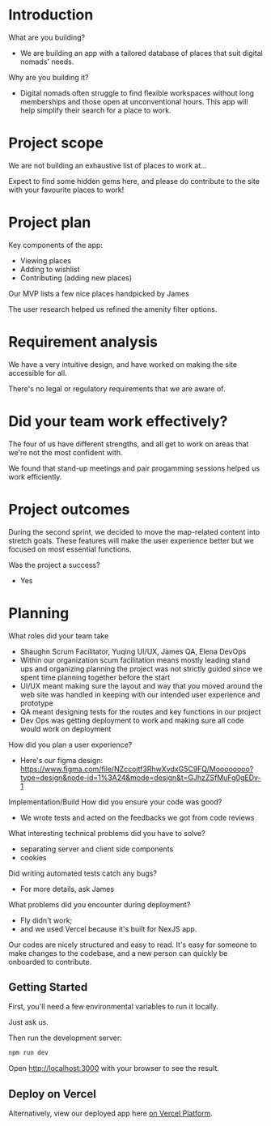 # Introduction

What are you building?

- We are building an app with a tailored database of places that suit digital nomads' needs.

Why are you building it?

- Digital nomads often struggle to find flexible workspaces without long memberships and those open at unconventional hours. This app will help simplify their search for a place to work.

# Project scope

We are not building an exhaustive list of places to work at...

Expect to find some hidden gems here, and please do contribute to the site with your favourite places to work!

# Project plan

Key components of the app:

- Viewing places
- Adding to wishlist
- Contributing (adding new places)

Our MVP lists a few nice places handpicked by James

The user research helped us refined the amenity filter options.

# Requirement analysis

We have a very intuitive design, and have worked on making the site accessible for all.

There's no legal or regulatory requirements that we are aware of.

# Did your team work effectively?

The four of us have different strengths, and all get to work on areas that we're not the most confident with.

We found that stand-up meetings and pair progamming sessions helped us work efficiently.

# Project outcomes

During the second sprint, we decided to move the map-related content into stretch goals.
These features will make the user experience better but we focused on most essential functions.

Was the project a success?

- Yes

# Planning

What roles did your team take

- Shaughn Scrum Facilitator, Yuqing UI/UX, James QA, Elena DevOps
- Within our organization scum facilitation means mostly leading stand ups and organizing planning the project was not strictly guided since we spent time planning together before the start
- UI/UX meant making sure the layout and way that you moved around the web site was handled in keeping with our intended user experience and prototype
- QA meant designing tests for the routes and key functions in our project
- Dev Ops was getting deployment to work and making sure all code would work on deployment

How did you plan a user experience?

- Here's our figma design: https://www.figma.com/file/NZccojtf3RhwXvdxG5C9FQ/Moooooooo?type=design&node-id=1%3A24&mode=design&t=GJhzZSfMuFg0gEDv-1

<!--- What technical decisions did you make?
Server-render vs client-render vs both
Relational or non-relational or no DB
Self-hosted or platform-as-a-service
Frontend first vs DB first
Did you create a technical specification?
Review methods of software design with reference to functional/technical specifications and apply a justified approach to software development (K11, S11, S12)-->

Implementation/Build
How did you ensure your code was good?

- We wrote tests and acted on the feedbacks we got from code reviews

What interesting technical problems did you have to solve?

- separating server and client side components
- cookies

Did writing automated tests catch any bugs?

- For more details, ask James

What problems did you encounter during deployment?

- Fly didn't work;
- and we used Vercel because it's built for NexJS app.

Our codes are nicely structured and easy to read. It's easy for someone to make changes to the codebase, and a new person can quickly be onboarded to contribute.

## Getting Started

First, you'll need a few environmental variables to run it locally.

Just ask us.

Then run the development server:

```bash
npm run dev
```

Open [http://localhost:3000](http://localhost:3000) with your browser to see the result.

## Deploy on Vercel

Alternatively, view our deployed app here [on Vercel Platform](https://desk-mooovements-1b004ndx5-elenas-projects-f436e785.vercel.app/).
